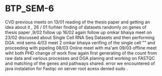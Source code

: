 # BTP_SEM-6
CVD
previous meets on 13/01 reading of the thesis paper and getting an idea about it , 26 / 01 furhter finding of datasets randomly on genes of thesis paper ,9/02 follow up 16/02 again follow up
omkar bhaiya meet on 23/02 discussed about Single Cell RNA Seq Datasets and then performing DGA.
mid sems
4/03 meet 2 omkar bhaiya verifing of the single cell "" and proceeding with pipeling
08/03 Online meet with ma'am
09/03 offline meet wiht both PHD change of work flow again first generating of the count from raw data and various processes and DGA planing and working on FASTQC and matching of the genes and pathways shared.
error we encountered of java instalation for Fastqc on server root acess denied sudo .
